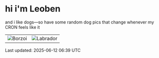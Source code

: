 # hi i'm Leoben

and i like dogs—so have some random dog pics that change whenever my CRON feels like it

|  |  |
|--------|----------|
| ![Borzoi](https://random-dog-vercel.vercel.app/api/random-borzoi?v=1749710361) | ![Labrador](https://random-dog-vercel.vercel.app/api/random-labrador?v=1749710361) |

Last updated: 2025-06-12 06:39 UTC
